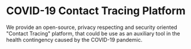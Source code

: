 # COVID-19 Contact Tracing Platform

We provide an open-source, privacy respecting and security oriented
"Contact Tracing" platform, that could be use as an auxiliary tool
in the health contingency caused by the COVID-19 pandemic.
